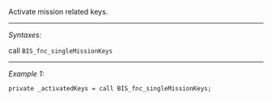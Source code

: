 Activate mission related keys.


---
*Syntaxes:*

call `BIS_fnc_singleMissionKeys`

---
*Example 1:*

```sqf
private _activatedKeys = call BIS_fnc_singleMissionKeys;
```